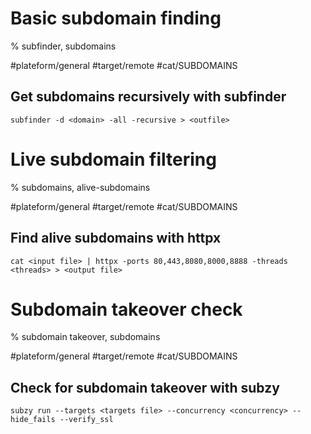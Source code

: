 # Basic subdomain finding

% subfinder, subdomains

#plateform/general #target/remote #cat/SUBDOMAINS

## Get subdomains recursively with subfinder
```
subfinder -d <domain> -all -recursive > <outfile>
```

# Live subdomain filtering

% subdomains, alive-subdomains

#plateform/general #target/remote #cat/SUBDOMAINS

## Find alive subdomains with httpx 
```
cat <input file> | httpx -ports 80,443,8080,8000,8888 -threads <threads> > <output file>
```

# Subdomain takeover check

% subdomain takeover, subdomains

#plateform/general #target/remote #cat/SUBDOMAINS

## Check for subdomain takeover with subzy
```
subzy run --targets <targets file> --concurrency <concurrency> --hide_fails --verify_ssl
```